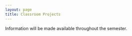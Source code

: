 ```yaml
---
layout: page
title: Classroom Projects
---
```


Information will be made available throughout the semester.
